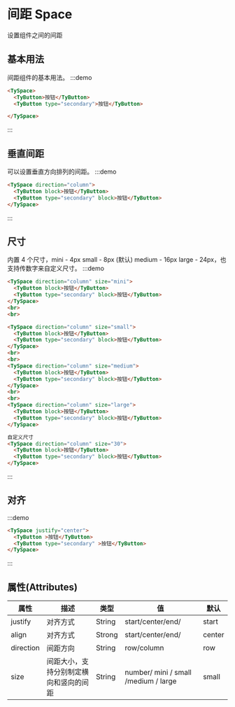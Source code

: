 # 间距 Space
设置组件之间的间距

## 基本用法
间距组件的基本用法。
:::demo 
```html
<TySpace>
  <TyButton>按钮</TyButton>
  <TyButton type="secondary">按钮</TyButton>

</TySpace>
```
:::

## 垂直间距
可以设置垂直方向排列的间距。
:::demo 
```html
<TySpace direction="column">
  <TyButton block>按钮</TyButton>
  <TyButton type="secondary" block>按钮</TyButton>
</TySpace>
```
:::

## 尺寸
内置 4 个尺寸，mini - 4px small - 8px (默认) medium - 16px large - 24px，也支持传数字来自定义尺寸。
:::demo 
```html
<TySpace direction="column" size="mini">
  <TyButton block>按钮</TyButton>
  <TyButton type="secondary" block>按钮</TyButton>
</TySpace>
<br>
<br>

<TySpace direction="column" size="small">
  <TyButton block>按钮</TyButton>
  <TyButton type="secondary" block>按钮</TyButton>
</TySpace>
<br>
<br>
<TySpace direction="column" size="medium">
  <TyButton block>按钮</TyButton>
  <TyButton type="secondary" block>按钮</TyButton>
</TySpace>
<br>
<br>
<TySpace direction="column" size="large">
  <TyButton block>按钮</TyButton>
  <TyButton type="secondary" block>按钮</TyButton>
</TySpace>

自定义尺寸
<TySpace direction="column" size="30">
  <TyButton block>按钮</TyButton>
  <TyButton type="secondary" block>按钮</TyButton>
</TySpace>
```
:::

## 对齐
:::demo 
```html
<TySpace justify="center">
  <TyButton >按钮</TyButton>
  <TyButton type="secondary" >按钮</TyButton>
</TySpace>
```
:::

## 属性(Attributes)

<div class="listTb">

| 属性    | 描述             | 类型   | 值                              | 默认  |
| ------- | ---------------- | ------ | ------------------------------- | ----- |
| justify  | 对齐方式 | String |  start/center/end/                              | start     |
| align | 对齐方式   | Strong | start/center/end/ | center |
| direction |  间距方向  | String | row/column | row |
| size | 间距大小，支持分别制定横向和竖向的间距   | String | number/ mini / small /medium / large  | small |


</div>